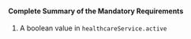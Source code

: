#### Complete Summary of the Mandatory Requirements

1.  A boolean value in `healthcareService.active`

